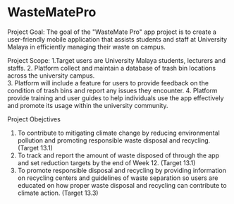 # WasteMatePro

Project Goal: 
The goal of the "WasteMate Pro" app project is to create a user-friendly mobile application that assists students and staff at University Malaya in efficiently managing their waste on campus.  

Project Scope: 
1.Target users are University Malaya students, lecturers and staffs. 
2. Platform collect and maintain a database of trash bin locations across the university campus.   
3. Platform will include a feature for users to provide feedback on the condition of trash bins and report any issues they encounter. 
4. Platform provide training and user guides to help individuals use the app effectively and promote its usage within the university community.
    
Project Obejctives
1. To contribute to mitigating climate change by reducing environmental pollution and promoting responsible waste disposal and recycling. (Target 13.1) 
2. To track and report the amount of waste disposed of through the app and set reduction targets by the end of Week 12. (Target 13.1) 
3. To promote responsible disposal and recycling by providing information on recycling centers and guidelines of waste separation so users are educated on how proper waste disposal and recycling can contribute to climate action. (Target 13.3) 
